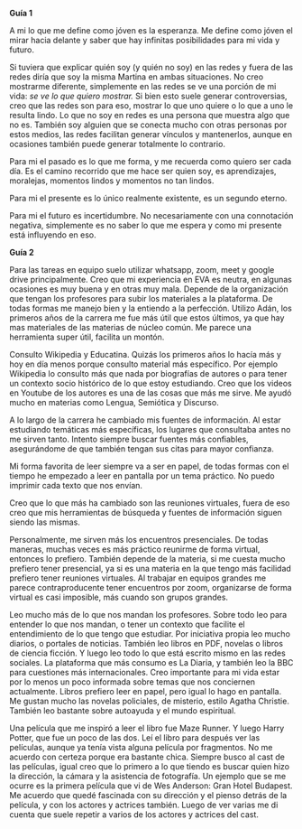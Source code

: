 ﻿**Guía 1**

A mi lo que me define como jóven es la esperanza. Me define como jóven el mirar hacia delante y saber que hay infinitas posibilidades para mi vida y futuro. 

Si tuviera que explicar quién soy (y quién no soy) en las redes y fuera de las redes diría que soy la misma Martina en ambas situaciones. No creo mostrarme diferente, simplemente en las redes se ve una porción de mi vida: *se ve lo que quiero mostrar.* Si bien esto suele generar controversias, creo que las redes son para eso, mostrar lo que uno quiere o lo que a uno le resulta lindo. Lo que no soy en redes es una persona que muestra algo que no es. También soy alguien que se conecta mucho con otras personas por estos medios, las redes facilitan generar vínculos y mantenerlos, aunque en ocasiones también puede generar totalmente lo contrario. 

Para mi el pasado es lo que me forma, y me recuerda como quiero ser cada día. Es el camino recorrido que me hace ser quien soy, es aprendizajes, moralejas, momentos lindos y momentos no tan lindos. 

Para mi el presente es lo único realmente existente, es un segundo eterno. 

Para mi el futuro es incertidumbre. No necesariamente con una connotación negativa, simplemente es no saber lo que me espera y como mi presente está influyendo en eso.

**Guía 2**

Para las tareas en equipo suelo utilizar whatsapp, zoom, meet y google drive principalmente. Creo que mi experiencia en EVA es neutra, en algunas ocasiones es muy buena y en otras muy mala. Depende de la organización que tengan los profesores para subir los materiales a la plataforma. De todas formas me manejo bien y la entiendo a la perfección. Utilizo Adán, los primeros años de la carrera me fue más útil que estos últimos, ya que hay mas materiales de las materias de núcleo común. Me parece una herramienta super útil, facilita un montón. 

Consulto Wikipedia y Educatina. Quizás los primeros años lo hacía más y hoy en día menos porque consulto material más específico. Por ejemplo Wikipedia lo consulto más que nada por biografías de autores o para tener un contexto socio histórico de lo que estoy estudiando. Creo que los videos en Youtube de los autores es una de las cosas que más me sirve. Me ayudó mucho en materias como Lengua, Semiótica y Discurso.

A lo largo de la carrera he cambiado mis fuentes de información. Al estar estudiando temáticas más específicas, los lugares que consultaba antes no me sirven tanto. Intento siempre buscar fuentes más confiables, asegurándome de que también tengan sus citas para mayor confianza. 

Mi forma favorita de leer siempre va a ser en papel, de todas formas con el tiempo he empezado a leer en pantalla por un tema práctico. No puedo imprimir cada texto que nos envían. 

Creo que lo que más ha cambiado son las reuniones virtuales, fuera de eso creo que mis herramientas de búsqueda y fuentes de información siguen siendo las mismas. 

Personalmente, me sirven más los encuentros presenciales. De todas maneras, muchas veces es más práctico reunirme de forma virtual, entonces lo prefiero. También depende de la materia, si me cuesta mucho prefiero tener presencial, ya si es una materia en la que tengo más facilidad prefiero tener reuniones virtuales. Al trabajar en equipos grandes me parece contraproducente tener encuentros por zoom, organizarse de forma virtual es casi imposible, más cuando son grupos grandes. 

Leo mucho más de lo que nos mandan los profesores. Sobre todo leo para entender lo que nos mandan, o tener un contexto que facilite el entendimiento de lo que tengo que estudiar. Por iniciativa propia leo mucho diarios, o portales de noticias. También leo libros en PDF, novelas o libros de ciencia ficción. Y luego leo todo lo que está escrito mismo en las redes sociales. La plataforma que más consumo es La Diaria, y también leo la BBC para cuestiones más internacionales. Creo importante para mi vida estar por lo menos un poco informada sobre temas que nos conciernen actualmente. Libros prefiero leer en papel, pero igual lo hago en pantalla. Me gustan mucho las novelas policiales, de misterio, estilo Agatha Christie. También leo bastante sobre autoayuda y el mundo espiritual. 

Una película que me inspiró a leer el libro fue Maze Runner. Y luego Harry Potter, que fue un poco de las dos. Leí el libro para después ver las películas, aunque ya tenía vista alguna película por fragmentos. No me acuerdo con certeza porque era bastante chica. Siempre busco al cast de las películas, igual creo que lo primero a lo que tiendo es buscar quien hizo la dirección, la cámara y la asistencia de fotografía. Un ejemplo que se me ocurre es la primera película que vi de Wes Anderson: Gran Hotel Budapest. Me acuerdo que quedé fascinada con su dirección y el pienso detrás de la película, y con los actores y actrices también. Luego de ver varias me di cuenta que suele repetir a varios de los actores y actrices del cast. 

